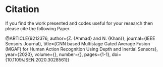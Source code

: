 # Citation

If you find the work presented and codes useful for your research then please cite the following Paper.

@ARTICLE{9212376,
  author={Z. {Ahmad} and N. {Khan}},
  journal={IEEE Sensors Journal}, 
  title={CNN based Multistage Gated Average Fusion (MGAF) for Human Action Recognition Using Depth and Inertial Sensors}, 
  year={2020},
  volume={},
  number={},
  pages={1-1},
  doi={10.1109/JSEN.2020.3028561}}
